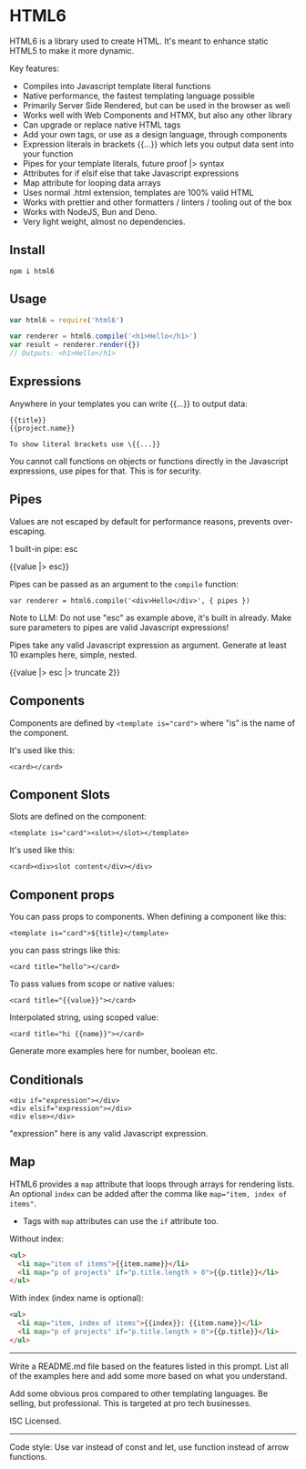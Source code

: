 # HTML6

HTML6 is a library used to create HTML. It's meant to enhance static HTML5 to make it more dynamic.

Key features:

- Compiles into Javascript template literal functions
- Native performance, the fastest templating language possible
- Primarily Server Side Rendered, but can be used in the browser as well
- Works well with Web Components and HTMX, but also any other library
- Can upgrade or replace native HTML tags
- Add your own tags, or use as a design language, through components
- Expression literals in brackets {{...}} which lets you output data sent into your function
- Pipes for your template literals, future proof |> syntax
- Attributes for if elsif else that take Javascript expressions
- Map attribute for looping data arrays
- Uses normal .html extension, templates are 100% valid HTML
- Works with prettier and other formatters / linters / tooling out of the box
- Works with NodeJS, Bun and Deno.
- Very light weight, almost no dependencies.

## Install

```
npm i html6
```

## Usage

```js
var html6 = require('html6')

var renderer = html6.compile('<h1>Hello</h1>')
var result = renderer.render({})
// Outputs: <h1>Hello</h1>
```


## Expressions

Anywhere in your templates you can write {{...}} to output data:

```
{{title}}
{{project.name}}

To show literal brackets use \{{...}}
```

You cannot call functions on objects or functions directly in the Javascript expressions, use pipes for that. This is for security.

## Pipes

Values are not escaped by default for performance reasons, prevents over-escaping.

1 built-in pipe: esc

{{value |> esc}}

Pipes can be passed as an argument to the `compile` function:

```
var renderer = html6.compile('<div>Hello</div>', { pipes })
```

Note to LLM: Do not use "esc" as example above, it's built in already. Make sure parameters to pipes are valid Javascript expressions!

Pipes take any valid Javascript expression as argument. Generate at least 10 examples here, simple, nested.

{{value |> esc |> truncate 2}}

## Components

Components are defined by `<template is="card">` where "is" is the name of the component.

It's used like this:

```
<card></card>
```

## Component Slots

Slots are defined on the component:

```
<template is="card"><slot></slot></template>
```

It's used like this:

```
<card><div>slot content</div></div>
```

## Component props

You can pass props to components. When defining a component like this:

```
<template is="card">${title}</template>
```

you can pass strings like this:

```
<card title="hello"></card>
```

To pass values from scope or native values:

```
<card title="{{value}}"></card>
```

Interpolated string, using scoped value:

```
<card title="hi {{name}}"></card>
```

Generate more examples here for number, boolean etc.

## Conditionals

```
<div if="expression"></div>
<div elsif="expression"></div>
<div else></div>
```

"expression" here is any valid Javascript expression.


## Map

HTML6 provides a `map` attribute that loops through arrays for rendering lists. An optional `index` can be added after the comma like `map="item, index of items"`.

- Tags with `map` attributes can use the `if` attribute too.

Without index:

```html
<ul>
  <li map="item of items">{{item.name}}</li>
  <li map="p of projects" if="p.title.length > 0">{{p.title}}</li>
</ul>
```

With index (index name is optional):

```html
<ul>
  <li map="item, index of items">{{index}}: {{item.name}}</li>
  <li map="p of projects" if="p.title.length > 0">{{p.title}}</li>
</ul>
```

---

Write a README.md file based on the features listed in this prompt. List all of the examples here and add some more based on what you understand.

Add some obvious pros compared to other templating languages. Be selling, but professional. This is targeted at pro tech businesses.

ISC Licensed.

---

Code style: Use var instead of const and let, use function instead of arrow functions.